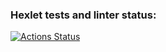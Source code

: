 ### Hexlet tests and linter status:
[![Actions Status](https://github.com/acherr-stuff/layout-designer-project-58/workflows/hexlet-check/badge.svg)](https://github.com/acherr-stuff/layout-designer-project-58/actions)